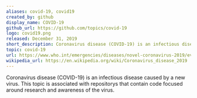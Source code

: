 ```yaml
---
aliases: covid-19, covid19
created_by: github
display_name: COVID-19
github_url: https://github.com/topics/covid-19
logo: covid19.png
released: December 31, 2019
short_description: Coronavirus disease (COVID-19) is an infectious disease caused by a new virus.
topic: covid-19
url: https://www.who.int/emergencies/diseases/novel-coronavirus-2019/events-as-they-happen
wikipedia_url: https://en.wikipedia.org/wiki/Coronavirus_disease_2019
---
```


Coronavirus disease (COVID-19) is an infectious disease caused by a new virus. This topic is associated with repositorys that contain code focused around research and awareness of the virus. 
